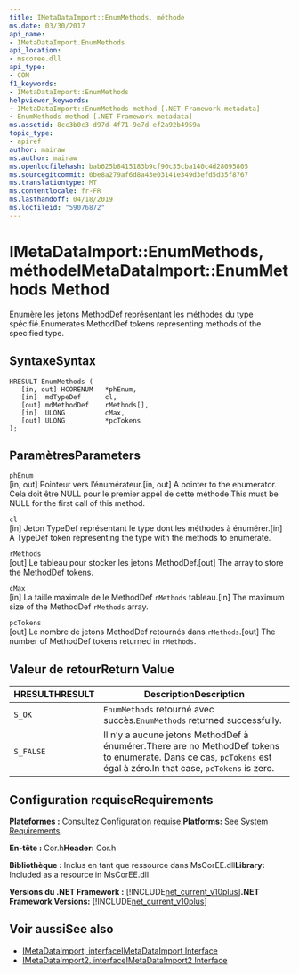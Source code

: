 ```yaml
---
title: IMetaDataImport::EnumMethods, méthode
ms.date: 03/30/2017
api_name:
- IMetaDataImport.EnumMethods
api_location:
- mscoree.dll
api_type:
- COM
f1_keywords:
- IMetaDataImport::EnumMethods
helpviewer_keywords:
- IMetaDataImport::EnumMethods method [.NET Framework metadata]
- EnumMethods method [.NET Framework metadata]
ms.assetid: 8cc3b0c3-d97d-4f71-9e7d-ef2a92b4959a
topic_type:
- apiref
author: mairaw
ms.author: mairaw
ms.openlocfilehash: bab625b8415183b9cf90c35cba140c4d28095805
ms.sourcegitcommit: 0be8a279af6d8a43e03141e349d3efd5d35f8767
ms.translationtype: MT
ms.contentlocale: fr-FR
ms.lasthandoff: 04/18/2019
ms.locfileid: "59076872"
---
```

# <a name="imetadataimportenummethods-method"></a><span data-ttu-id="3314f-102">IMetaDataImport::EnumMethods, méthode</span><span class="sxs-lookup"><span data-stu-id="3314f-102">IMetaDataImport::EnumMethods Method</span></span>
<span data-ttu-id="3314f-103">Énumère les jetons MethodDef représentant les méthodes du type spécifié.</span><span class="sxs-lookup"><span data-stu-id="3314f-103">Enumerates MethodDef tokens representing methods of the specified type.</span></span>  
  
## <a name="syntax"></a><span data-ttu-id="3314f-104">Syntaxe</span><span class="sxs-lookup"><span data-stu-id="3314f-104">Syntax</span></span>  
  
```  
HRESULT EnumMethods (  
   [in, out] HCORENUM   *phEnum,   
   [in]  mdTypeDef      cl,   
   [out] mdMethodDef    rMethods[],   
   [in]  ULONG          cMax,   
   [out] ULONG          *pcTokens  
);  
```  
  
## <a name="parameters"></a><span data-ttu-id="3314f-105">Paramètres</span><span class="sxs-lookup"><span data-stu-id="3314f-105">Parameters</span></span>  
 `phEnum`  
 <span data-ttu-id="3314f-106">[in, out] Pointeur vers l’énumérateur.</span><span class="sxs-lookup"><span data-stu-id="3314f-106">[in, out] A pointer to the enumerator.</span></span> <span data-ttu-id="3314f-107">Cela doit être NULL pour le premier appel de cette méthode.</span><span class="sxs-lookup"><span data-stu-id="3314f-107">This must be NULL for the first call of this method.</span></span>  
  
 `cl`  
 <span data-ttu-id="3314f-108">[in] Jeton TypeDef représentant le type dont les méthodes à énumérer.</span><span class="sxs-lookup"><span data-stu-id="3314f-108">[in] A TypeDef token representing the type with the methods to enumerate.</span></span>  
  
 `rMethods`  
 <span data-ttu-id="3314f-109">[out] Le tableau pour stocker les jetons MethodDef.</span><span class="sxs-lookup"><span data-stu-id="3314f-109">[out] The array to store the MethodDef tokens.</span></span>  
  
 `cMax`  
 <span data-ttu-id="3314f-110">[in] La taille maximale de le MethodDef `rMethods` tableau.</span><span class="sxs-lookup"><span data-stu-id="3314f-110">[in] The maximum size of the MethodDef `rMethods` array.</span></span>  
  
 `pcTokens`  
 <span data-ttu-id="3314f-111">[out] Le nombre de jetons MethodDef retournés dans `rMethods`.</span><span class="sxs-lookup"><span data-stu-id="3314f-111">[out] The number of MethodDef tokens returned in `rMethods`.</span></span>  
  
## <a name="return-value"></a><span data-ttu-id="3314f-112">Valeur de retour</span><span class="sxs-lookup"><span data-stu-id="3314f-112">Return Value</span></span>  
  
|<span data-ttu-id="3314f-113">HRESULT</span><span class="sxs-lookup"><span data-stu-id="3314f-113">HRESULT</span></span>|<span data-ttu-id="3314f-114">Description</span><span class="sxs-lookup"><span data-stu-id="3314f-114">Description</span></span>|  
|-------------|-----------------|  
|`S_OK`|<span data-ttu-id="3314f-115">`EnumMethods` retourné avec succès.</span><span class="sxs-lookup"><span data-stu-id="3314f-115">`EnumMethods` returned successfully.</span></span>|  
|`S_FALSE`|<span data-ttu-id="3314f-116">Il n’y a aucune jetons MethodDef à énumérer.</span><span class="sxs-lookup"><span data-stu-id="3314f-116">There are no MethodDef tokens to enumerate.</span></span> <span data-ttu-id="3314f-117">Dans ce cas, `pcTokens` est égal à zéro.</span><span class="sxs-lookup"><span data-stu-id="3314f-117">In that case, `pcTokens` is zero.</span></span>|  
  
## <a name="requirements"></a><span data-ttu-id="3314f-118">Configuration requise</span><span class="sxs-lookup"><span data-stu-id="3314f-118">Requirements</span></span>  
 <span data-ttu-id="3314f-119">**Plateformes :** Consultez [Configuration requise](../../../../docs/framework/get-started/system-requirements.md).</span><span class="sxs-lookup"><span data-stu-id="3314f-119">**Platforms:** See [System Requirements](../../../../docs/framework/get-started/system-requirements.md).</span></span>  
  
 <span data-ttu-id="3314f-120">**En-tête :** Cor.h</span><span class="sxs-lookup"><span data-stu-id="3314f-120">**Header:** Cor.h</span></span>  
  
 <span data-ttu-id="3314f-121">**Bibliothèque :** Inclus en tant que ressource dans MsCorEE.dll</span><span class="sxs-lookup"><span data-stu-id="3314f-121">**Library:** Included as a resource in MsCorEE.dll</span></span>  
  
 <span data-ttu-id="3314f-122">**Versions du .NET Framework :** [!INCLUDE[net_current_v10plus](../../../../includes/net-current-v10plus-md.md)]</span><span class="sxs-lookup"><span data-stu-id="3314f-122">**.NET Framework Versions:** [!INCLUDE[net_current_v10plus](../../../../includes/net-current-v10plus-md.md)]</span></span>  
  
## <a name="see-also"></a><span data-ttu-id="3314f-123">Voir aussi</span><span class="sxs-lookup"><span data-stu-id="3314f-123">See also</span></span>

- [<span data-ttu-id="3314f-124">IMetaDataImport, interface</span><span class="sxs-lookup"><span data-stu-id="3314f-124">IMetaDataImport Interface</span></span>](../../../../docs/framework/unmanaged-api/metadata/imetadataimport-interface.md)
- [<span data-ttu-id="3314f-125">IMetaDataImport2, interface</span><span class="sxs-lookup"><span data-stu-id="3314f-125">IMetaDataImport2 Interface</span></span>](../../../../docs/framework/unmanaged-api/metadata/imetadataimport2-interface.md)
